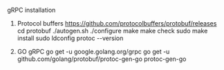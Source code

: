 gRPC installation

1. Protocol buffers
https://github.com/protocolbuffers/protobuf/releases
cd protobuf
./autogen.sh
./configure
make
make check
sudo make install
sudo ldconfig
protoc --version

2. GO gRPC
go get -u google.golang.org/grpc
go get -u github.com/golang/protobuf/protoc-gen-go
protoc-gen-go